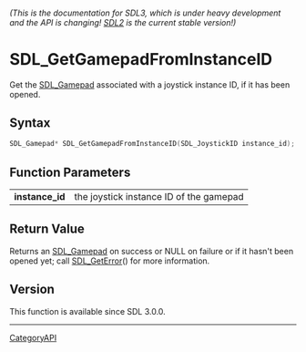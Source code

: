 ###### (This is the documentation for SDL3, which is under heavy development and the API is changing! [SDL2](https://wiki.libsdl.org/SDL2/) is the current stable version!)
# SDL_GetGamepadFromInstanceID

Get the [SDL_Gamepad](SDL_Gamepad.md) associated with a joystick instance ID, if it has been opened.

## Syntax

```c
SDL_Gamepad* SDL_GetGamepadFromInstanceID(SDL_JoystickID instance_id);

```

## Function Parameters

|                     |                                         |
| ------------------- | --------------------------------------- |
| **instance_id**     | the joystick instance ID of the gamepad |

## Return Value

Returns an [SDL_Gamepad](SDL_Gamepad.md) on success or NULL on failure or if
it hasn't been opened yet; call [SDL_GetError](SDL_GetError.md)() for more
information.

## Version

This function is available since SDL 3.0.0.

----
[CategoryAPI](CategoryAPI.md)

